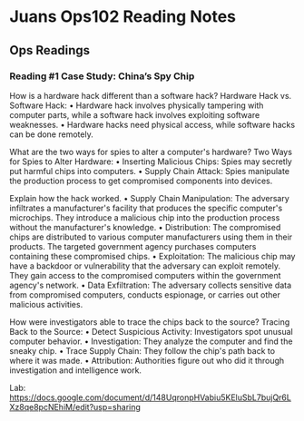 # Juans Ops102 Reading Notes

## Ops Readings

### Reading #1 Case Study: China’s Spy Chip

How is a hardware hack different than a software hack?
Hardware Hack vs. Software Hack:
•	Hardware hack involves physically tampering with computer parts, while a software hack involves exploiting software weaknesses.
•	Hardware hacks need physical access, while software hacks can be done remotely.

What are the two ways for spies to alter a computer's hardware?
Two Ways for Spies to Alter Hardware:
•	Inserting Malicious Chips: Spies may secretly put harmful chips into computers.
•	Supply Chain Attack: Spies manipulate the production process to get compromised components into devices.

Explain how the hack worked.
•	Supply Chain Manipulation: The adversary infiltrates a manufacturer's facility that produces the specific computer's microchips. They introduce a malicious chip into the production process without the manufacturer's knowledge.
•	Distribution: The compromised chips are distributed to various computer manufacturers using them in their products. The targeted government agency purchases computers containing these compromised chips.
•	Exploitation: The malicious chip may have a backdoor or vulnerability that the adversary can exploit remotely. They gain access to the compromised computers within the government agency's network.
•	Data Exfiltration: The adversary collects sensitive data from compromised computers, conducts espionage, or carries out other malicious activities.

How were investigators able to trace the chips back to the source?
Tracing Back to the Source:
•	Detect Suspicious Activity: Investigators spot unusual computer behavior.
•	Investigation: They analyze the computer and find the sneaky chip.
•	Trace Supply Chain: They follow the chip's path back to where it was made.
•	Attribution: Authorities figure out who did it through investigation and intelligence work.

Lab: https://docs.google.com/document/d/148UqronpHVabiu5KEluSbL7bujQr6LXz8qe8pcNEhiM/edit?usp=sharing







